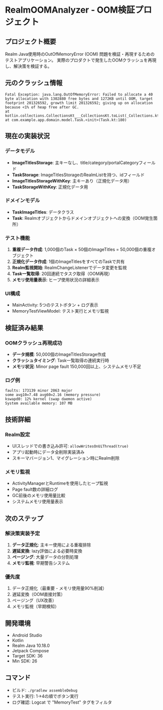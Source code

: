 # RealmOOMAnalyzer - OOM検証プロジェクト

## プロジェクト概要
Realm Java使用時のOutOfMemoryError (OOM) 問題を検証・再現するためのテストアプリケーション。
実際のプロダクトで発生したOOMクラッシュを再現し、解決策を検証する。

## 元のクラッシュ情報
```
Fatal Exception: java.lang.OutOfMemoryError: Failed to allocate a 40 byte allocation with 1302880 free bytes and 1272KB until OOM, target footprint 201326592, growth limit 201326592; giving up on allocation because <1% of heap free after GC.
at kotlin.collections.CollectionsKt___CollectionsKt.toList(_Collections.kt:1316)
at com.example.app.domain.model.Task.<init>(Task.kt:180)
```

## 現在の実装状況

### データモデル
- **ImageTitlesStorage**: 主キーなし、title/category/portalCategoryフィールド
- **TaskStorage**: ImageTitlesStorageのRealmListを持つ、idフィールド  
- **ImageTitlesStorageWithKey**: 主キーあり（正規化データ用）
- **TaskStorageWithKey**: 正規化データ用

### ドメインモデル  
- **TaskImageTitles**: データクラス
- **Task**: Realmオブジェクトからドメインオブジェクトへの変換（OOM発生箇所）

### テスト機能
1. **重複データ作成**: 1,000個のTask × 50個のImageTitles = 50,000個の重複オブジェクト
2. **正規化データ作成**: 1個のImageTitlesをすべてのTaskで共有
3. **Realm監視開始**: RealmChangeListenerでデータ変更を監視
4. **Task一覧取得**: 20回連続でタスク取得（OOM再現）
5. **メモリ使用量表示**: ヒープ使用状況の詳細表示

### UI構成
- MainActivity: 5つのテストボタン + ログ表示
- MemoryTestViewModel: テスト実行とメモリ監視

## 検証済み結果

### OOMクラッシュ再現成功
- **データ規模**: 50,000個のImageTitlesStorage作成
- **クラッシュタイミング**: Task一覧取得の連続実行時
- **メモリ状況**: Minor page fault 150,000回以上、システムメモリ不足

### ログ例
```
faults: 173139 minor 2063 major
some avg10=7.48 avg60=2.16 (memory pressure)
kswapd0: 12% kernel (swap daemon active)
System available memory: 107 MB
```

## 技術詳細

### Realm設定
- UIスレッドでの書き込み許可: `allowWritesOnUiThread(true)`
- アプリ起動時にデータ全削除実装済み
- スキーマバージョン1、マイグレーション時にRealm削除

### メモリ監視
- ActivityManagerとRuntimeを使用したヒープ監視
- Page fault数の詳細ログ
- GC前後のメモリ使用量比較
- システムメモリ使用量表示

## 次のステップ

### 解決策実装予定
1. **データ正規化**: 主キー使用による重複排除
2. **遅延変換**: lazy評価による必要時変換
3. **ページング**: 大量データの分割処理
4. **メモリ監視**: 早期警告システム

### 優先度
1. データ正規化（最重要 - メモリ使用量90%削減）
2. 遅延変換（OOM直接対策）
3. ページング（UX改善）
4. メモリ監視（早期検知）

## 開発環境
- Android Studio
- Kotlin
- Realm Java 10.18.0
- Jetpack Compose
- Target SDK: 36
- Min SDK: 26

## コマンド
- ビルド: `./gradlew assembleDebug`
- テスト実行: 1→4の順でボタン実行
- ログ確認: Logcat で "MemoryTest" タグをフィルタ